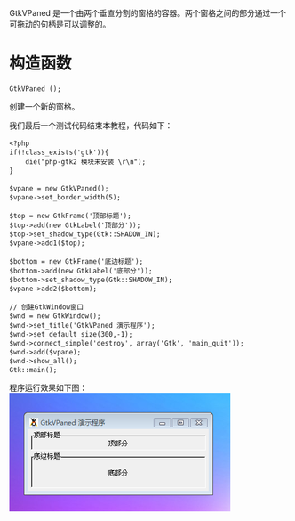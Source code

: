 GtkVPaned 是一个由两个垂直分割的窗格的容器。两个窗格之间的部分通过一个可拖动的句柄是可以调整的。

# 构造函数
~~~
GtkVPaned ();  
~~~

创建一个新的窗格。

我们最后一个测试代码结束本教程，代码如下：
~~~
<?php       
if(!class_exists('gtk')){       
    die("php-gtk2 模块未安装 \r\n");      
}   
  
$vpane = new GtkVPaned();   
$vpane->set_border_width(5);   
  
$top = new GtkFrame('顶部标题');   
$top->add(new GtkLabel('顶部分'));   
$top->set_shadow_type(Gtk::SHADOW_IN);   
$vpane->add1($top);   
  
$bottom = new GtkFrame('底边标题');   
$bottom->add(new GtkLabel('底部分'));   
$bottom->set_shadow_type(Gtk::SHADOW_IN);   
$vpane->add2($bottom);   
  
// 创建GtkWindow窗口   
$wnd = new GtkWindow();   
$wnd->set_title('GtkVPaned 演示程序');   
$wnd->set_default_size(300,-1);   
$wnd->connect_simple('destroy', array('Gtk', 'main_quit'));   
$wnd->add($vpane);   
$wnd->show_all();   
Gtk::main();  
~~~

程序运行效果如下图：
![](image/screenshot_1482325993290.png)